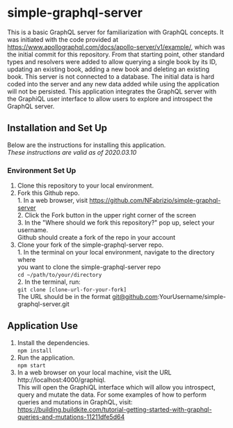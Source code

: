 # simple-graphql-server

This is a basic GraphQL server for familiarization with GraphQL concepts. It was
initiated with the code provided at https://www.apollographql.com/docs/apollo-server/v1/example/,
which was the initial commit for this repository. From that starting point, other
standard types and resolvers were added to allow querying a single book by its ID,
updating an existing book, adding a new book and deleting an existing book. This
server is not connected to a database. The initial data is hard coded into the
server and any new data added while using the application will not be persisted.
This application integrates the GraphQL server with the GraphiQL user interface
to allow users to explore and introspect the GraphQL server.

## Installation and Set Up  
Below are the instructions for installing this application.  
*These instructions are valid as of 2020.03.10*

### Environment Set Up  
1. Clone this repository to your local environment.  
  1. Fork this Github repo.  
    1. In a web browser, visit https://github.com/NFabrizio/simple-graphql-server  
    2. Click the Fork button in the upper right corner of the screen  
    3. In the "Where should we fork this repository?" pop up, select your username.  
    Github should create a fork of the repo in your account  
  2. Clone your fork of the simple-graphql-server repo.  
    1. In the terminal on your local environment, navigate to the directory where  
    you want to clone the simple-graphql-server repo  
      `cd ~/path/to/your/directory`  
    2. In the terminal, run:  
      `git clone [clone-url-for-your-fork]`  
      The URL should be in the format git@github.com:YourUsername/simple-graphql-server.git  

## Application Use  
1. Install the dependencies.  
  `npm install`  
2. Run the application.  
  `npm start`  
3. In a web browser on your local machine, visit the URL http://localhost:4000/graphiql.  
  This will open the GraphiQL interface which will allow you introspect, query and mutate the data. For some examples of how to perform queries and mutations in GraphQL, visit: https://building.buildkite.com/tutorial-getting-started-with-graphql-queries-and-mutations-11211dfe5d64
